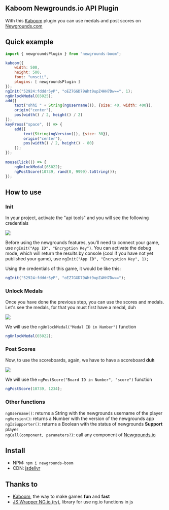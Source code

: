   
## Kaboom Newgrounds.io API Plugin

With this [Kaboom](https://github.com/replit/kaboom) plugin you can use medals and post scores on [Newgrounds.com](https://newgrounds.com)

## Quick example 

```.js
import { newgroundsPlugin } from "newgrounds-boom";

kaboom({
    width: 500,
    height: 500,
    font: "unscii",
    plugins: [ newgroundsPlugin ]
});
ngInit("52924:fdddr5yP", "oEZ7GGD79Wht9upZ4HH7Dw==", 1);
ngUnlockMedal(65025);
add([
    text("ohhi " + String(ngUsername()), {size: 40, width: 400}),
    origin("center"),
    pos(width() / 2, height() / 2)
]);
keyPress("space", () => {
    add([
        text(String(ngVersion()), {size: 30}),
        origin("center"),
        pos(width() / 2, height() - 80)
    ]);
});
 
mouseClick(() => {
    ngUnlockMedal(65022);
    ngPostScore(10739, rand(0, 9999).toString());
});
```

## How to use 

### Init

In your project, activate the "api tools" and you will see the following credentials

![](https://imgur.com/l4W6YAV.png)

Before using the newgrounds features, you'll need to connect your game, use `ngInit("App ID", "Encryption Key")`. You can activate the debug mode, which will return the results by console (cool if you have not yet published your game), use `ngInit("App ID", "Encryption Key", 1);`


Using the credentials of this game, it would be like this:
```.js
ngInit("52924:fdddr5yP", "oEZ7GGD79Wht9upZ4HH7Dw==");
```

### Unlock Medals 

Once you have done the previous step, you can use the scores and medals. Let's see the medals, for that you must first have a medal, duh

![](https://imgur.com/VwzxtXn.png)

We will use the `ngUnlockMedal("Medal ID in Number")` function

```.js
ngUnlockMedal(65022);
```

### Post Scores

Now, to use the scoreboards, again, we have to have a scoreboard **duh**

![](https://imgur.com/ySpdtn3.png)

We will use the `ngPostScore("Board ID in Number", "score")` function

```.js
ngPostScore(10739, 1234);
```

### Other functions

`ngUsername()`: returns a String with the newgrounds username of the player <br>
`ngVersion()`: returns a Number with the version of the newgrounds app <br>
`ngIsSupporter()`: returns a Boolean with the status of newgrounds **Support** player <br>
`ngCall(component, parameters?)`: call any component of [Newgrounds.io](http://www.newgrounds.io/help/components/)

## Install

* NPM: `npm i newgrounds-boom`
* CDN: [jsdelivr](https://cdn.jsdelivr.net/gh/lajbel/newgrounds-boom/newgrounds.mjs) 

## Thanks to

* [Kaboom](https://github.com/replit/kaboom), the way to make games **fun** and **fast** <br>
* [JS Wrapper NG.io (rv)](https://github.com/lajbel/newgrounds-reversion), library for use ng.io functions in js